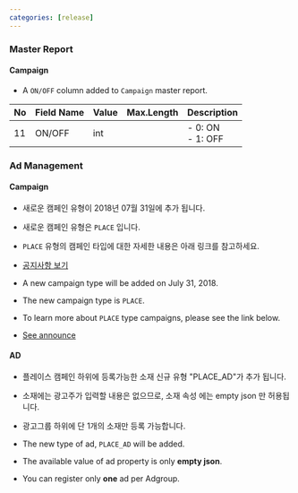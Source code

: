 ```yaml
---
categories: [release]
---
```


### Master Report
#### Campaign

   * A `ON/OFF`  column added to `Campaign` master report.
   
No|Field Name|Value|Max.Length|Description
--|--|--|--|--
11|ON/OFF|int|| - 0: ON<br/> - 1: OFF

### Ad Management

#### Campaign
* 새로운 캠페인 유형이 2018년 07월 31일에 추가 됩니다.
* 새로운 캠페인 유형은 `PLACE` 입니다.
* `PLACE` 유형의 캠페인 타입에 대한 자세한 내용은 아래 링크를 참고하세요.
* [공지사항 보기](https://saedu.naver.com/notice/view.nhn?notiSeq=3382)

* A new campaign type will be added on July 31, 2018.
* The new campaign type is `PLACE`.
* To learn more about `PLACE` type campaigns, please see the link below.
* [See announce](https://saedu.naver.com/notice/view.nhn?notiSeq=3382)

#### AD
* 플레이스 캠페인 하위에 등록가능한 소재 신규 유형 "PLACE_AD"가 추가 됩니다.
* 소재에는 광고주가 입력할 내용은 없으므로, 소재 속성 에는 empty json 만 허용됩니다.
* 광고그룹 하위에 단 1개의 소재만 등록 가능합니다.

* The new type of ad, `PLACE_AD` will be added.
* The available value of ad property is only **empty json**.
* You can register only **one** ad per Adgroup.
